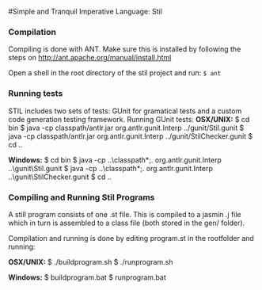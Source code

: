 #Simple and Tranquil Imperative Language: Stil

### Compilation
Compiling is done with ANT. Make sure this is installed by following the steps on http://ant.apache.org/manual/install.html

Open a shell in the root directory of the stil project and run:
```$ ant```
### Running tests
STIL includes two sets of tests: GUnit for gramatical tests and a custom code generation testing framework.
Running GUnit tests:
__OSX/UNIX:__
$ cd bin
$ java -cp classpath/antlr.jar org.antlr.gunit.Interp ../gunit/Stil.gunit
$ java -cp classpath/antlr.jar org.antlr.gunit.Interp ../gunit/StilChecker.gunit
$ cd ..

__Windows:__
$ cd bin
$ java -cp ..\classpath\*;. org.antlr.gunit.Interp ..\gunit\Stil.gunit
$ java -cp ..\classpath\*;. org.antlr.gunit.Interp ..\gunit\StilChecker.gunit
$ cd ..

### Compiling and Running Stil Programs
A still program consists of one .st file. This is compiled to a jasmin .j file which in turn is assembled to a class file (both stored in the gen/ folder).

Compilation and running is done by editing program.st in the rootfolder and running:

__OSX/UNIX:__
$ ./buildprogram.sh
$ ./runprogram.sh

__Windows:__
$ buildprogram.bat
$ runprogram.bat
